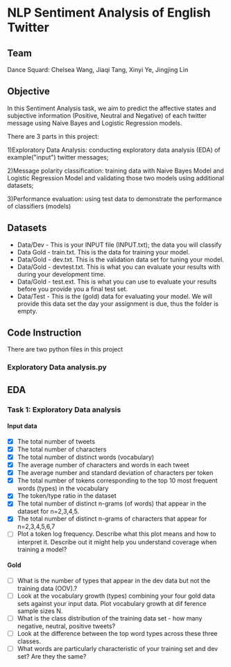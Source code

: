 # NLP Sentiment Analysis of English Twitter
## Team
Dance Squard: Chelsea Wang, Jiaqi Tang, Xinyi Ye, Jingjing Lin

## Objective
In this Sentiment Analysis task, we aim to predict the affective states and subjective information (Positive, Neutral and Negative) of each twitter message using Naive Bayes and Logistic Regression models. 


There are 3 parts in this project:

1)Exploratory Data Analysis: conducting exploratory data analysis (EDA) of example("input") twitter messages; 

2)Message polarity classification: training data with Naive Bayes Model and Logistic Regression Model and validating those two models using additional datasets;

3)Performance evaluation: using test data to demonstrate the performance of classifiers (models)


## Datasets

+ Data/Dev - This is your INPUT file (INPUT.txt); the data you will classify
+ Data Gold - train.txt. This is the data for training your model.
+ Data/Gold - dev.txt. This is the validation data set for tuning your model.
+ Data/Gold - devtest.txt. This is what you can evaluate your results with during your development time.
+ Data/Gold - test.ext.  This is what you can use to evaluate your results before you provide you a final test set.
+ Data/Test - This is the (gold) data for evaluating your model. We will provide this data set the day your assignment is due, thus the folder is empty.

## Code Instruction
There are two python files in this project

 ### Exploratory Data analysis.py 
 #####

## EDA

### Task 1: Exploratory Data analysis

#### Input data
- [x] The total number of tweets
- [x] The total number of characters
- [x] The total number of distinct words (vocabulary)
- [x] The average number of characters and words in each tweet
- [x] The average number and standard deviation of characters per token
- [x] The total number of tokens corresponding to the top 10 most frequent words (types) in the vocabulary
- [x] The token/type ratio in the dataset
- [x] The total number of distinct n-grams (of words) that appear in the dataset for n=2,3,4,5.
- [x] The total number of distinct n-grams of characters that appear for n=2,3,4,5,6,7
- [ ] Plot a token log frequency. Describe what this plot means and how to interpret it. Describe out it might help you understand coverage when training a model?

#### Gold
- [ ] What is the number of types that appear in the dev data but not the training data (OOV).?
- [ ] Look at the vocabulary growth (types) combining your four gold data sets against your input data. Plot vocabulary growth at dif ference sample sizes N. 
- [ ] What is the class distribution of the training data set - how many negative, neutral, positive tweets?
- [ ] Look at the difference between the top word types across these three classes.
- [ ] What words are particularly characteristic of your training set and dev set? Are they the same? 
